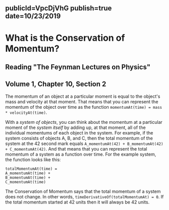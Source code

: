 publicId=VpcDjVhG
publish=true
date=10/23/2019
---
# What is the Conservation of Momentum?
## Reading "The Feynman Lectures on Physics"
## Volume 1, Chapter 10, Section 2

The momentum of an object at a particular moment is equal to the object's mass and velocity at that moment. That means that you can represent the momentum of the object over time as the function `momentumAt(time) = mass * velocityAt(time)`.

With a *system of objects*, you can think about the momentum at a particular moment of the *system itself* by adding up, at that moment, all of the individual momentums of each object in the system. For example, if the system consists of objects A, B, and C, then the total momentum of the system at the 42 second mark equals `A_momentumAt(42) + B_momentumAt(42) + C_momentumAt(42)`. And that means that you can represent the total momentum of a system as a function over time. For the example system, the function looks like this:

```text
totalMomentumAt(time) =
A_momentumAt(time) +
B_momentumAt(time) +
C_momentumAt(time)
```

The Conservation of Momentum says that the total momentum of a system does not change. In other words,  `timeDerivativeOf(totalMomentumAt) = 0`. If the total momentum started at 42 units then it will always be 42 units.
